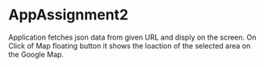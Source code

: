 # AppAssignment2
Application fetches json data from given URL and disply on the screen.
On Click of Map floating button it shows the loaction of the selected area on the Google Map.
